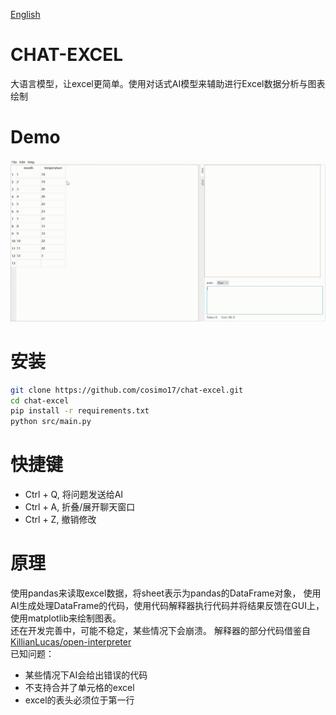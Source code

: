 [English](README_en.md)
# CHAT-EXCEL
大语言模型，让excel更简单。使用对话式AI模型来辅助进行Excel数据分析与图表绘制

# Demo
![demo1](assets/demo1.gif)

# 安装
```bash
git clone https://github.com/cosimo17/chat-excel.git
cd chat-excel
pip install -r requirements.txt
python src/main.py
```

# 快捷键
+ Ctrl + Q, 将问题发送给AI
+ Ctrl + A, 折叠/展开聊天窗口
+ Ctrl + Z, 撤销修改

# 原理
使用pandas来读取excel数据，将sheet表示为pandas的DataFrame对象，
使用AI生成处理DataFrame的代码，使用代码解释器执行代码并将结果反馈在GUI上，使用matplotlib来绘制图表。    
还在开发完善中，可能不稳定，某些情况下会崩溃。
解释器的部分代码借鉴自[KillianLucas/open-interpreter](https://github.com/KillianLucas/open-interpreter/tree/main)    
已知问题：
+ 某些情况下AI会给出错误的代码
+ 不支持合并了单元格的excel
+ excel的表头必须位于第一行